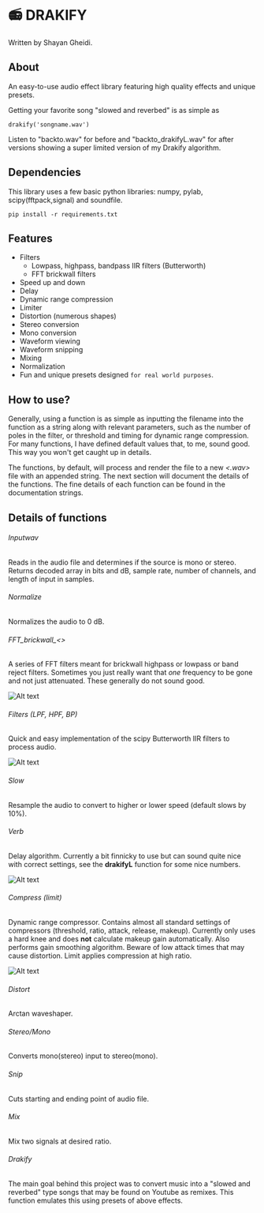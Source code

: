 # 📻 DRAKIFY
Written by Shayan Gheidi. 
## About
An easy-to-use audio effect library featuring high quality effects and unique presets. 

Getting your favorite song "slowed and reverbed" is as simple as

    drakify('songname.wav')
    
 Listen to "backto.wav" for before and "backto_drakifyL.wav" for after versions showing a super limited version of my Drakify algorithm. 
  
## Dependencies

This library uses a few basic python libraries: numpy, pylab, scipy(fftpack,signal) and soundfile.

    pip install -r requirements.txt

## Features 
- Filters
   - Lowpass, highpass, bandpass IIR filters (Butterworth)
   - FFT brickwall filters
- Speed up and down
- Delay
- Dynamic range compression 
- Limiter 
- Distortion (numerous shapes)
- Stereo conversion
- Mono conversion
- Waveform viewing
- Waveform snipping
- Mixing
- Normalization
- Fun and unique presets designed `for real world purposes`.

## How to use?

Generally, using a function is as simple as inputting the filename into the function as a string along with relevant parameters, 
such as the number of poles in the filter, or threshold and timing for dynamic range compression. For many functions,
I have defined default values that, to me, sound good. This way you won't get caught up in details.

The functions, by default, will process and render the file to a new *<.wav>* file with an appended string. The next section
will document the details of the functions. The fine details of each function can be found in the documentation strings.

## Details of functions

###### Inputwav

Reads in the audio file and determines if the source is mono or stereo. Returns decoded array in bits and dB, sample rate, number of 
channels, and length of input in samples.

###### Normalize

Normalizes the audio to 0 dB. 

###### FFT_brickwall_<>

A series of FFT filters meant for brickwall highpass or lowpass or band reject filters. Sometimes you just really want that *one* frequency to be gone 
and not just attenuated.
These generally do not sound good.

![Alt text](pic/FFT_Filter.png?raw=true "FFT HPF at 200 Hz. Notice the ringing introduced in the time domain in the filtered data.")

###### Filters (LPF, HPF, BP)

Quick and easy implementation of the scipy Butterworth IIR filters to process audio.

![Alt text](pic/Filter.png?raw=true "Single pole HPF at 200 Hz.")

###### Slow

Resample the audio to convert to higher or lower speed (default slows by 10%).

###### Verb

Delay algorithm. Currently a bit finnicky to use but can sound quite nice with correct settings, see the **drakifyL** function for some nice numbers.

![Alt text](pic/delay.png?raw=true "Illustration of the delay algorithm. The original signal is repeated <y> times with reduced amplitude at <x> sample spacing")

###### Compress (limit)

Dynamic range compressor. Contains almost all standard settings of compressors (threshold, ratio, attack, release, makeup). Currently only uses a hard knee and does **not** calculate makeup gain automatically. Also performs gain smoothing algorithm. Beware of low attack times that may cause distortion. Limit applies compression at high ratio.

![Alt text](pic/Compressor.png?raw=true "Dynamic range compression and gain reduction curves.")

###### Distort

Arctan waveshaper.

###### Stereo/Mono

Converts mono(stereo) input to stereo(mono).

###### Snip

Cuts starting and ending point of audio file.

###### Mix

Mix two signals at desired ratio.

###### Drakify

The main goal behind this project was to convert music into a "slowed and reverbed" type songs that may be found on Youtube as remixes. This function emulates this using presets of above effects.
